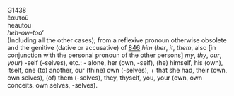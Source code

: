 G1438  
ἑαυτοῦ  
heautou  
*heh-ow-too‘*  
(Including all the other cases); from a reflexive pronoun otherwise
obsolete and the genitive (dative or accusative) of [846](g0846) *him*
(*her*, *it*, *them*, also \[in conjunction with the personal pronoun of
the other persons\] *my*, *thy*, *our*, *your*) -self (-selves), etc.: -
alone, her (own, -self), (he) himself, his (own), itself, one (to)
another, our (thine) own (-selves), + that she had, their (own, own
selves), (of) them (-selves), they, thyself, you, your (own, own
conceits, own selves, -selves).  
